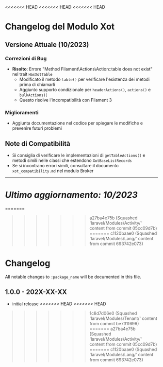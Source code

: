 <<<<<<< HEAD
<<<<<<< HEAD
<<<<<<< HEAD
# Changelog del Modulo Xot

## Versione Attuale (10/2023)

### Correzioni di Bug
- **Risolto**: Errore "Method Filament\Actions\Action::table does not exist" nel trait `HasXotTable`
  - Modificato il metodo `table()` per verificare l'esistenza dei metodi prima di chiamarli
  - Aggiunto supporto condizionale per `headerActions()`, `actions()` e `bulkActions()`
  - Questo risolve l'incompatibilità con Filament 3

### Miglioramenti
- Aggiunta documentazione nel codice per spiegare le modifiche e prevenire futuri problemi

## Note di Compatibilità
- Si consiglia di verificare le implementazioni di `getTableActions()` e metodi simili nelle classi che estendono `XotBaseListRecords`
- Se si incontrano errori simili, consultare il documento `xot_compatibility.md` nel modulo Broker

---

*Ultimo aggiornamento: 10/2023*
=======
=======
>>>>>>> a27ba4e75b (Squashed 'laravel/Modules/Activity/' content from commit 05cc09d7b)
=======
>>>>>>> c1120baae0 (Squashed 'laravel/Modules/Lang/' content from commit 693742e073)
# Changelog

All notable changes to `:package_name` will be documented in this file.

## 1.0.0 - 202X-XX-XX

- initial release
<<<<<<< HEAD
<<<<<<< HEAD
>>>>>>> 1c8d7d06e0 (Squashed 'laravel/Modules/Tenant/' content from commit be731f696)
=======
>>>>>>> a27ba4e75b (Squashed 'laravel/Modules/Activity/' content from commit 05cc09d7b)
=======
>>>>>>> c1120baae0 (Squashed 'laravel/Modules/Lang/' content from commit 693742e073)
